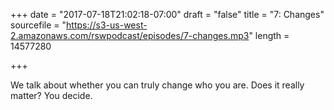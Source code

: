 +++
date = "2017-07-18T21:02:18-07:00"
draft = "false"
title = "7: Changes"
sourcefile = "https://s3-us-west-2.amazonaws.com/rswpodcast/episodes/7-changes.mp3"
length = 14577280

+++

We talk about whether you can truly change who you are. Does it really matter? You decide.
